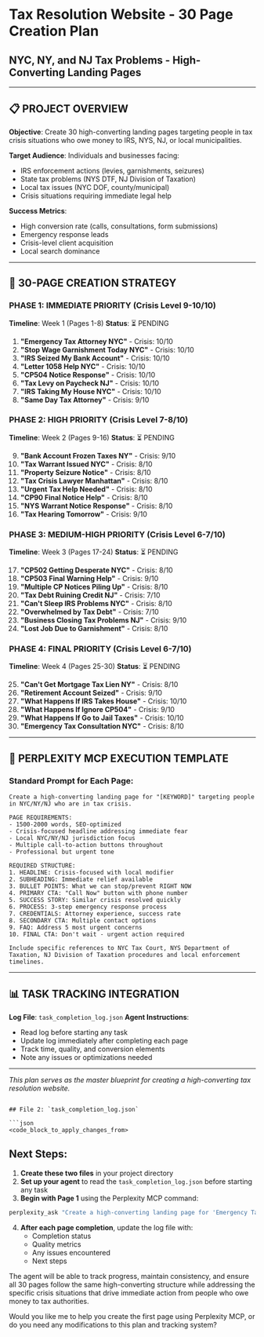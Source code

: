 # Tax Resolution Website - 30 Page Creation Plan
## NYC, NY, and NJ Tax Problems - High-Converting Landing Pages

---

## 📋 PROJECT OVERVIEW

**Objective**: Create 30 high-converting landing pages targeting people in tax crisis situations who owe money to IRS, NYS, NJ, or local municipalities.

**Target Audience**: Individuals and businesses facing:
- IRS enforcement actions (levies, garnishments, seizures)
- State tax problems (NYS DTF, NJ Division of Taxation)
- Local tax issues (NYC DOF, county/municipal)
- Crisis situations requiring immediate legal help

**Success Metrics**:
- High conversion rate (calls, consultations, form submissions)
- Emergency response leads
- Crisis-level client acquisition
- Local search dominance

---

## 🎯 30-PAGE CREATION STRATEGY

### **PHASE 1: IMMEDIATE PRIORITY (Crisis Level 9-10/10)**
**Timeline**: Week 1 (Pages 1-8)
**Status**: ⏳ PENDING

1. **"Emergency Tax Attorney NYC"** - Crisis: 10/10
2. **"Stop Wage Garnishment Today NYC"** - Crisis: 10/10
3. **"IRS Seized My Bank Account"** - Crisis: 10/10
4. **"Letter 1058 Help NYC"** - Crisis: 10/10
5. **"CP504 Notice Response"** - Crisis: 10/10
6. **"Tax Levy on Paycheck NJ"** - Crisis: 10/10
7. **"IRS Taking My House NYC"** - Crisis: 10/10
8. **"Same Day Tax Attorney"** - Crisis: 9/10

### **PHASE 2: HIGH PRIORITY (Crisis Level 7-8/10)**
**Timeline**: Week 2 (Pages 9-16)
**Status**: ⏳ PENDING

9. **"Bank Account Frozen Taxes NY"** - Crisis: 9/10
10. **"Tax Warrant Issued NYC"** - Crisis: 8/10
11. **"Property Seizure Notice"** - Crisis: 8/10
12. **"Tax Crisis Lawyer Manhattan"** - Crisis: 8/10
13. **"Urgent Tax Help Needed"** - Crisis: 8/10
14. **"CP90 Final Notice Help"** - Crisis: 8/10
15. **"NYS Warrant Notice Response"** - Crisis: 8/10
16. **"Tax Hearing Tomorrow"** - Crisis: 9/10

### **PHASE 3: MEDIUM-HIGH PRIORITY (Crisis Level 6-7/10)**
**Timeline**: Week 3 (Pages 17-24)
**Status**: ⏳ PENDING

17. **"CP502 Getting Desperate NYC"** - Crisis: 8/10
18. **"CP503 Final Warning Help"** - Crisis: 9/10
19. **"Multiple CP Notices Piling Up"** - Crisis: 8/10
20. **"Tax Debt Ruining Credit NJ"** - Crisis: 7/10
21. **"Can't Sleep IRS Problems NYC"** - Crisis: 8/10
22. **"Overwhelmed by Tax Debt"** - Crisis: 7/10
23. **"Business Closing Tax Problems NJ"** - Crisis: 9/10
24. **"Lost Job Due to Garnishment"** - Crisis: 8/10

### **PHASE 4: FINAL PRIORITY (Crisis Level 6-7/10)**
**Timeline**: Week 4 (Pages 25-30)
**Status**: ⏳ PENDING

25. **"Can't Get Mortgage Tax Lien NY"** - Crisis: 8/10
26. **"Retirement Account Seized"** - Crisis: 9/10
27. **"What Happens If IRS Takes House"** - Crisis: 10/10
28. **"What Happens If Ignore CP504"** - Crisis: 9/10
29. **"What Happens If Go to Jail Taxes"** - Crisis: 10/10
30. **"Emergency Tax Consultation NYC"** - Crisis: 8/10

---

## 🤖 PERPLEXITY MCP EXECUTION TEMPLATE

### **Standard Prompt for Each Page**:
```
Create a high-converting landing page for "[KEYWORD]" targeting people in NYC/NY/NJ who are in tax crisis.

PAGE REQUIREMENTS:
- 1500-2000 words, SEO-optimized
- Crisis-focused headline addressing immediate fear
- Local NYC/NY/NJ jurisdiction focus
- Multiple call-to-action buttons throughout
- Professional but urgent tone

REQUIRED STRUCTURE:
1. HEADLINE: Crisis-focused with local modifier
2. SUBHEADING: Immediate relief available
3. BULLET POINTS: What we can stop/prevent RIGHT NOW
4. PRIMARY CTA: "Call Now" button with phone number
5. SUCCESS STORY: Similar crisis resolved quickly
6. PROCESS: 3-step emergency response process
7. CREDENTIALS: Attorney experience, success rate
8. SECONDARY CTA: Multiple contact options
9. FAQ: Address 5 most urgent concerns
10. FINAL CTA: Don't wait - urgent action required

Include specific references to NYC Tax Court, NYS Department of Taxation, NJ Division of Taxation procedures and local enforcement timelines.
```

---

## 📊 TASK TRACKING INTEGRATION

**Log File**: `task_completion_log.json`
**Agent Instructions**: 
- Read log before starting any task
- Update log immediately after completing each page
- Track time, quality, and conversion elements
- Note any issues or optimizations needed

---

*This plan serves as the master blueprint for creating a high-converting tax resolution website.*
```

## File 2: `task_completion_log.json`

```json
<code_block_to_apply_changes_from>
```

## Next Steps:

1. **Create these two files** in your project directory
2. **Set up your agent** to read the `task_completion_log.json` before starting any task
3. **Begin with Page 1** using the Perplexity MCP command:

```bash
perplexity_ask "Create a high-converting landing page for 'Emergency Tax Attorney NYC' targeting people in NYC who are in tax crisis. [Use full template from plan file]"
```

4. **After each page completion**, update the log file with:
   - Completion status
   - Quality metrics
   - Any issues encountered
   - Next steps

The agent will be able to track progress, maintain consistency, and ensure all 30 pages follow the same high-converting structure while addressing the specific crisis situations that drive immediate action from people who owe money to tax authorities.

Would you like me to help you create the first page using Perplexity MCP, or do you need any modifications to this plan and tracking system?